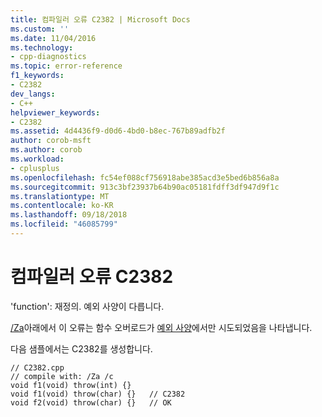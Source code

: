 ```yaml
---
title: 컴파일러 오류 C2382 | Microsoft Docs
ms.custom: ''
ms.date: 11/04/2016
ms.technology:
- cpp-diagnostics
ms.topic: error-reference
f1_keywords:
- C2382
dev_langs:
- C++
helpviewer_keywords:
- C2382
ms.assetid: 4d4436f9-d0d6-4bd0-b8ec-767b89adfb2f
author: corob-msft
ms.author: corob
ms.workload:
- cplusplus
ms.openlocfilehash: fc54ef088cf756918abe385acd3e5bed6b856a8a
ms.sourcegitcommit: 913c3bf23937b64b90ac05181fdff3df947d9f1c
ms.translationtype: MT
ms.contentlocale: ko-KR
ms.lasthandoff: 09/18/2018
ms.locfileid: "46085799"
---
```

# <a name="compiler-error-c2382"></a>컴파일러 오류 C2382

'function': 재정의. 예외 사양이 다릅니다.

[/Za](../../build/reference/za-ze-disable-language-extensions.md)아래에서 이 오류는 함수 오버로드가 [예외 사양](../../cpp/exception-specifications-throw-cpp.md)에서만 시도되었음을 나타냅니다.

다음 샘플에서는 C2382를 생성합니다.

```
// C2382.cpp
// compile with: /Za /c
void f1(void) throw(int) {}
void f1(void) throw(char) {}   // C2382
void f2(void) throw(char) {}   // OK
```